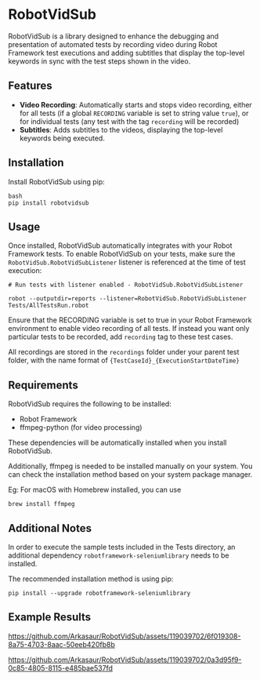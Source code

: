 # RobotVidSub

RobotVidSub is a library designed to enhance the debugging and presentation of automated tests by recording video during Robot Framework test executions and adding subtitles that display the top-level keywords in sync with the test steps shown in the video.

## Features

- **Video Recording**: Automatically starts and stops video recording, either for all tests (if a global `RECORDING` variable is set to string value `true`), or for individual tests (any test with the tag `recording` will be recorded)
- **Subtitles**: Adds subtitles to the videos, displaying the top-level keywords being executed.

## Installation

Install RobotVidSub using pip:

```
bash
pip install robotvidsub
```
## Usage

Once installed, RobotVidSub automatically integrates with your Robot Framework tests. To enable RobotVidSub on your tests, make sure the `RobotVidSub.RobotVidSubListener` listener is referenced at the time of test execution:
```
# Run tests with listener enabled - RobotVidSub.RobotVidSubListener

robot --outputdir=reports --listener=RobotVidSub.RobotVidSubListener Tests/AllTestsRun.robot
```

Ensure that the RECORDING variable is set to true in your Robot Framework environment to enable video recording of all tests. If instead you want only particular tests to be recorded, add `recording` tag to these test cases.

All recordings are stored in the `recordings` folder under your parent test folder, with the name format of `{TestCaseId}_{ExecutionStartDateTime}`

## Requirements

RobotVidSub requires the following to be installed:

* Robot Framework
* ffmpeg-python (for video processing)

These dependencies will be automatically installed when you install RobotVidSub.

Additionally, ffmpeg is needed to be installed manually on your system. You can check the installation method based on your system package manager.

Eg: For macOS with Homebrew installed, you can use
```
brew install ffmpeg
```

## Additional Notes

In order to execute the sample tests included in the Tests directory, an additional dependency   `robotframework-seleniumlibrary` needs to be installed.

The recommended installation method is using pip:

```
pip install --upgrade robotframework-seleniumlibrary
```

## Example Results

https://github.com/Arkasaur/RobotVidSub/assets/119039702/6f019308-8a75-4703-8aac-50eeb420fb8b


https://github.com/Arkasaur/RobotVidSub/assets/119039702/0a3d95f9-0c85-4805-8115-e485bae537fd





